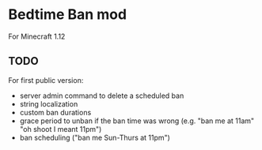 Bedtime Ban mod
===
For Minecraft 1.12

TODO
---
For first public version:
* server admin command to delete a scheduled ban
* string localization
* custom ban durations
* grace period to unban if the ban time was wrong (e.g. "ban me at 11am" "oh shoot I meant 11pm")
* ban scheduling ("ban me Sun-Thurs at 11pm")
